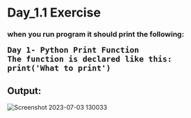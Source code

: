 # Day_1.1 Exercise
<h3> when you run program it should print the following:</h3>
<pre><span style="font-size:18px"><strong>Day 1- Python Print Function
The function is declared like this:
print('What to print')</strong></span>
</pre>

<h2>Output:</h2>


![Screenshot 2023-07-03 130033](https://github.com/poojaasinghhh/100-Days-of-Code-Python/assets/137191212/fd71fcdf-41ad-4e7b-a77f-b198683bcbee)
